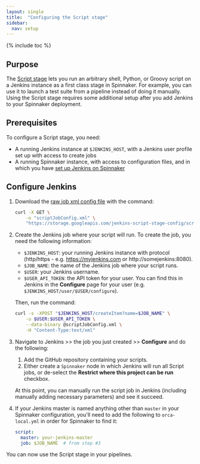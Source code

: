 ```yaml
---
layout: single
title:  "Configuring the Script stage"
sidebar:
  nav: setup
---
```


{% include toc %}

## Purpose
The [Script stage](/reference/pipeline/stages/#script) lets you run an arbitrary
shell, Python, or Groovy script on a Jenkins instance as a first class stage in
Spinnaker. For example, you can use it to launch a test suite from a pipeline
instead of doing it manually. Using the Script stage requires some additional
setup after you add Jenkins to your Spinnaker deployment.

## Prerequisites

To configure a Script stage, you need:

*   A running Jenkins instance at `$JENKINS_HOST`, with a Jenkins user profile set up
    with access to create jobs
*   A running Spinnaker instance, with access to configuration files, and in
    which you have [set up Jenkins on Spinnaker](/setup/ci/jenkins/)

## Configure Jenkins

1.  Download the [raw job xml config
    file](https://storage.googleapis.com/jenkins-script-stage-config/scriptJobConfig.xml)
    with the command:

    ```bash
    curl -X GET \
        -o "scriptJobConfig.xml" \
        "https://storage.googleapis.com/jenkins-script-stage-config/scriptJobConfig.xml"
    ```

2.  Create the Jenkins job where your script will run. To create the job, you
    need the following information:

    *   `$JENKINS_HOST`: your running Jenkins instance with protocol (http/https - e.g. https://myjenkins.com or http://somejenkins:8080).
    *   `$JOB_NAME`: the name of the Jenkins job where your script runs.
    *   `$USER`: your Jenkins username.
    *   `$USER_API_TOKEN`: the API token for your user. You can find this in
        Jenkins in the **Configure** page for your user (e.g. `$JENKINS_HOST/user/$USER/configure`).

    Then, run the command:

    ```bash
    curl -s -XPOST "$JENKINS_HOST/createItem?name=$JOB_NAME" \
        -u $USER:$USER_API_TOKEN \
        --data-binary @scriptJobConfig.xml \
        -H "Content-Type:text/xml"
    ```

3.  Navigate to Jenkins >> the job you just created >> **Configure** and do the
    following:

    1.  Add the GitHub repository containing your scripts.
    2.  Either create a `Spinnaker` node in which Jenkins will run all Script
        jobs, or de-select the **Restrict where this project can be run**
        checkbox.

    At this point, you can manually run the script job in Jenkins (including
    manually adding necessary parameters) and see it succeed.

4.  If your Jenkins master is named anything other than `master` in your
    Spinnaker configuration, you'll need to add the following to
    `orca-local.yml` in order for Spinnaker to find it:

    ```yml
    script:
      master: your-jenkins-master
      job: $JOB_NAME  # from step #3
    ```

You can now use the Script stage in your pipelines.
